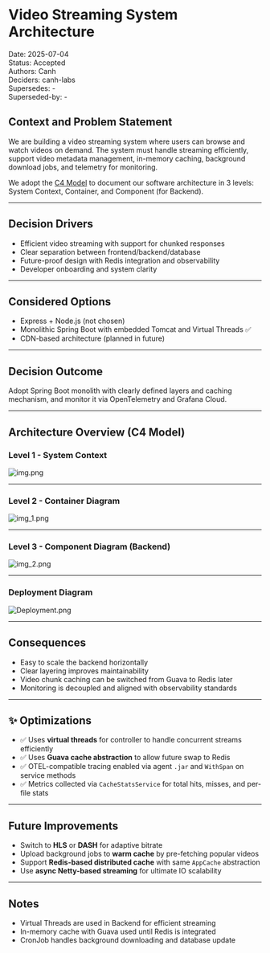 # Video Streaming System Architecture

Date: 2025-07-04  
Status: Accepted  
Authors: Canh  
Deciders: canh-labs  
Supersedes: -  
Superseded-by: -

## Context and Problem Statement

We are building a video streaming system where users can browse and watch videos on demand. The system must handle streaming efficiently, support video metadata management, in-memory caching, background download jobs, and telemetry for monitoring.

We adopt the [C4 Model](https://c4model.com) to document our software architecture in 3 levels: System Context, Container, and Component (for Backend).

---

## Decision Drivers

- Efficient video streaming with support for chunked responses
- Clear separation between frontend/backend/database
- Future-proof design with Redis integration and observability
- Developer onboarding and system clarity

---

## Considered Options

- Express + Node.js (not chosen)
- Monolithic Spring Boot with embedded Tomcat and Virtual Threads ✅
- CDN-based architecture (planned in future)

---

## Decision Outcome

Adopt Spring Boot monolith with clearly defined layers and caching mechanism, and monitor it via OpenTelemetry and Grafana Cloud.

---

## Architecture Overview (C4 Model)

### Level 1 - System Context

![img.png](images/C4-L1.png)

---

### Level 2 - Container Diagram

![img_1.png](images/C4-L2.png)

---

### Level 3 - Component Diagram (Backend)

![img_2.png](images/C4-L3.png)

---

### Deployment Diagram

![Deployment.png](images/Deployment.png)

---

## Consequences

- Easy to scale the backend horizontally
- Clear layering improves maintainability
- Video chunk caching can be switched from Guava to Redis later
- Monitoring is decoupled and aligned with observability standards

---

## ✨ Optimizations

* ✅ Uses **virtual threads** for controller to handle concurrent streams efficiently
* ✅ Uses **Guava cache abstraction** to allow future swap to Redis
* ✅ OTEL-compatible tracing enabled via agent `.jar` and `WithSpan` on service methods
* ✅ Metrics collected via `CacheStatsService` for total hits, misses, and per-file stats

---

##  Future Improvements

* Switch to **HLS** or **DASH** for adaptive bitrate
* Upload background jobs to **warm cache** by pre-fetching popular videos
* Support **Redis-based distributed cache** with same `AppCache` abstraction
* Use **async Netty-based streaming** for ultimate IO scalability

---

##  Notes

- Virtual Threads are used in Backend for efficient streaming
- In-memory cache with Guava used until Redis is integrated
- CronJob handles background downloading and database update